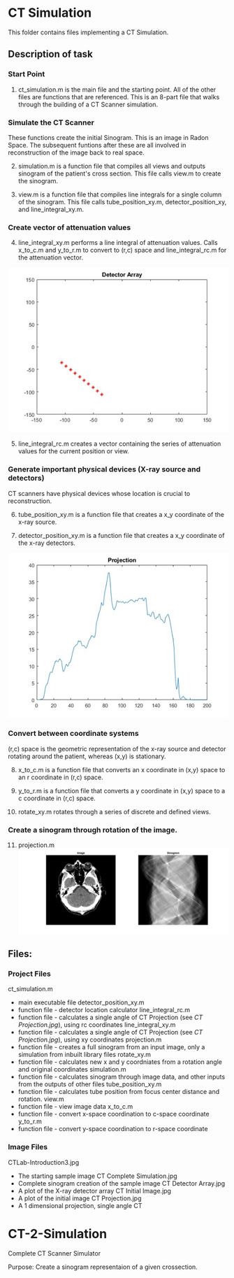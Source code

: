 # CT Simulation

This folder contains files implementing a CT Simulation.

## Description of task

### Start Point

1) ct_simulation.m is the main file and the starting point. All of the other files are functions that are referenced. This is an 8-part file that walks through the building of a CT Scanner simulation.

### Simulate the CT Scanner

These functions create the initial Sinogram. This is an image in Radon Space. The subsequent funtions after these are all involved in reconstruction of the image back to real space.

2) simulation.m is a function file that compiles all views and outputs sinogram of the patient's cross section. This file calls view.m to create the sinogram.

3) view.m is a function file that compiles line integrals for a single column of the sinogram. This file calls tube_position_xy.m, detector_position_xy, and line_integral_xy.m.

### Create vector of attenuation values

4) line_integral_xy.m performs a line integral of attenuation values. Calls x_to_c.m and y_to_r.m to convert to (r,c) space and line_integral_rc.m for the attenuation vector.

![CT Detector Array](https://github.com/cgrundman/CT-Imaging/blob/main/1_ct_simulation/CT%20Detector%20Array.jpg)

5) line_integral_rc.m creates a vector containing the series of attenuation values for the current position or view.

### Generate important physical devices (X-ray source and detectors)

CT scanners have physical devices whose location is crucial to reconstruction.

6) tube_position_xy.m is a function file that creates a x_y coordinate of the x-ray source.

7) detector_position_xy.m is a function file that creates a x_y coordinate of the x-ray detectors.

![CT Projection](https://github.com/cgrundman/CT-Imaging/blob/main/1_ct_simulation/CT%20Projection.jpg)

### Convert between coordinate systems

(r,c) space is the geometric representation of the x-ray source and detector rotating around the patient, whereas (x,y) is stationary.

8) x_to_c.m is a function file that converts an x coordinate in (x,y) space to an r coordinate in (r,c) space. 

9) y_to_r.m is a function file that converts a y coordinate in (x,y) space to a c coordinate in (r,c) space.

10) rotate_xy.m rotates through a series of discrete and defined views.

### Create a sinogram through rotation of the image.

11) projection.m
![CT Complete Simulation](https://github.com/cgrundman/CT-Imaging/blob/main/1_ct_simulation/CT%20Complete%20Simulation.jpg)

## Files:

### Project Files
ct_simulation.m 
  - main executable file
detector_position_xy.m
  - function file - detector location calculator
line_integral_rc.m
  - function file - calculates a single angle of CT Projection (see <em>CT Projection.jpg</em>), using rc coordinates
line_integral_xy.m
  - function file - calculates a single angle of CT Projection (see <em>CT Projection.jpg</em>), using xy coordinates
projection.m
  - function file - creates a full sinogram from an input image, only a simulation from inbuilt library files
rotate_xy.m
  - function file - calculates new x and y coordniates from a rotation angle and original coordinates
simulation.m
  - function file - calculates sinogram through image data, and other inputs from the outputs of other files
tube_position_xy.m
  - function file - calculates tube position from focus center distance and rotation.
view.m
  - function file - view image data
x_to_c.m
  - function file - convert x-space coordination to c-space coordinate
y_to_r.m
  - function file - convert y-space coordination to r-space coordinate

### Image Files
CTLab-Introduction3.jpg
  - The starting sample image
CT Complete Simulation.jpg
  - Complete sinogram creation of the sample image
CT Detector Array.jpg
  - A plot of the X-ray detector array
CT Initial Image.jpg
  - A plot of the initial image
CT Projection.jpg
  - A 1 dimensional projection, single angle CT


# CT-2-Simulation

Complete CT Scanner Simulator

Purpose: Create a sinogram representaion of a given crossection.


